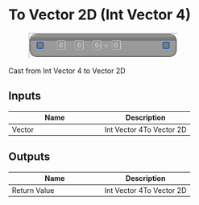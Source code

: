 # To Vector 2D (Int Vector 4)

<div align="left" data-full-width="false">

<figure><img src="To_Vector_2D_(Int_Vector_4).png" alt=""><figcaption></figcaption></figure>

</div>

Cast from Int Vector 4 to Vector 2D

## Inputs

<table>
<thead><tr><th width="170">Name</th><th>Description</th></tr></thead>
<tbody>
<tr><td>Vector</td><td>Int Vector 4To Vector 2D</td></tr>
</tbody>
</table>

## Outputs

<table>
<thead><tr><th width="170">Name</th><th>Description</th></tr></thead>
<tbody>
<tr><td>Return Value</td><td>Int Vector 4To Vector 2D</td></tr>
</tbody>
</table>